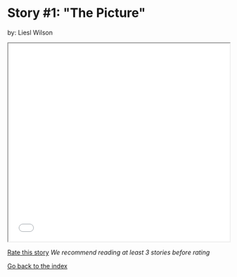 # Story #1: "The Picture"
by: Liesl Wilson


<iframe src="../stories/05_The Picture.html" height="450px" width="100%"> </iframe>

[Rate this story](https://forms.gle/zbTTGuidhwvabMLT9) *We recommend reading at least 3 stories before rating*

[Go back to the index](../index.md)

